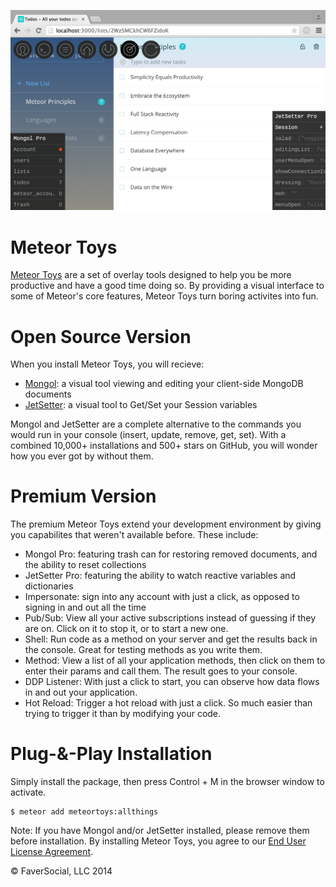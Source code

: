 <a href="http://meteor.toys"><img src="https://raw.githubusercontent.com/MeteorToys/allthings/master/screenshot.png"></a>

Meteor Toys
===========

<a href="http://meteor.toys">Meteor Toys</a> are a set of overlay tools designed to help you be more productive and have a good time doing so. By providing a visual interface to some of Meteor's core features, Meteor Toys turn boring activites into fun.

Open Source Version
=============
When you install Meteor Toys, you will recieve: 
 - <a href="http://github.com/msavin/Mongol">Mongol</a>: a visual tool viewing and editing your client-side MongoDB documents
 - <a href="http://github.com/msavin/JetSetter">JetSetter</a>: a visual tool to Get/Set your Session variables

Mongol and JetSetter are a complete alternative to the commands you would run in your console (insert, update, remove, get, set). With a combined 10,000+ installations and 500+ stars on GitHub, you will wonder how you ever got by without them.

Premium Version
===========
The premium Meteor Toys extend your development environment by giving you capabilites that weren't available before. These include:
 - Mongol Pro: featuring trash can for restoring removed documents, and the ability to reset collections
 - JetSetter Pro: featuring the ability to watch reactive variables and dictionaries
 - Impersonate: sign into any account with just a click, as opposed to signing in and out all the time
 - Pub/Sub: View all your active subscriptions instead of guessing if they are on. Click on it to stop it, or to start a new one. 
 - Shell: Run code as a method on your server and get the results back in the console. Great for testing methods as you write them.
 - Method: View a list of all your application methods, then click on them to enter their params and call them. The result goes to your console.
 - DDP Listener: With just a click to start, you can observe how data flows in and out your application.
 - Hot Reload: Trigger a hot reload with just a click. So much easier than trying to trigger it than by modifying your code. 

Plug-&-Play Installation
========================
Simply install the package, then press Control + M in the browser window to activate. 

	$ meteor add meteortoys:allthings

Note: If you have Mongol and/or JetSetter installed, please remove them before installation. By installing Meteor Toys, you agree to our <a href="https://github.com/MeteorToys/allthings/blob/master/LICENSE.md">End User License Agreement</a>.

© FaverSocial, LLC 2014